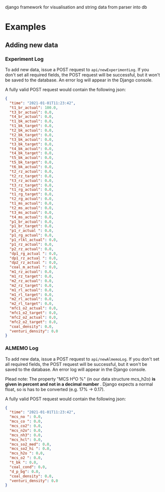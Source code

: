 django framework for visualisation and string data from parser into db

# Examples

## Adding new data

### Experiment Log

To add new data, issue a POST request to ``api/newExperimentLog``. If you don't set all required fields, the POST
request will be successful, but it won't be saved to the database. An error log will appear in the Django console.

A fully valid POST request would contain the following json:

```json
{
  "time": "2021-01-01T11:23:42",
  "t1_br_actual": 100.0,
  "t3_br_actual": 0.0,
  "t4_br_actual": 0.0,
  "t1_bk_actual": 0.0,
  "t1_bk_target": 0.0,
  "t2_bk_actual": 0.0,
  "t2_bk_target": 0.0,
  "t3_bk_actual": 0.0,
  "t3_bk_target": 0.0,
  "t4_bk_actual": 0.0,
  "t4_bk_target": 0.0,
  "t5_bk_actual": 0.0,
  "t5_bk_target": 0.0,
  "t6_bk_actual": 0.0,
  "t2_rz_actual": 0.0,
  "t2_rz_target": 0.0,
  "t3_rz_actual": 0.0,
  "t3_rz_target": 0.0,
  "t1_rg_actual": 0.0,
  "t1_rg_target": 0.0,
  "t2_rg_actual": 0.0,
  "t1_ms_actual": 0.0,
  "t2_ms_actual": 0.0,
  "t3_ms_actual": 0.0,
  "t4_ms_actual": 0.0,
  "p1_br_actual": 0.0,
  "p1_br_target": 0.0,
  "p1_r_actual ": 0.0,
  "p1_rg_actual": 0.0,
  "p1_rlkl_actual": 0.0,
  "p1_rz_actual": 0.0,
  "p2_rz_actual": 0.0,
  "dp1_rg_actual ": 0.0,
  "dp1_rz_actual ": 0.0,
  "dp2_rz_actual ": 0.0,
  "coal_m_actual ": 0.0,
  "m1_rz_actual": 0.0,
  "m1_rz_target": 0.0,
  "m2_rz_actual": 0.0,
  "m2_rz_target": 0.0,
  "m1_rl_actual": 0.0,
  "m1_rl_target": 0.0,
  "m2_rl_actual": 0.0,
  "m2_rl_target": 0.0,
  "mfc1_o2_actual": 0.0,
  "mfc1_o2_target": 0.0,
  "mfc2_o2_actual": 0.0,
  "mfc2_o2_target": 0.0,
  "coal_density": 0.0,
  "venturi_density": 0.0
}

```

### ALMEMO Log

To add new data, issue a POST request to ``api/newAlmemoLog``. If you don't set all required fields, the POST request
will be successful, but it won't be saved to the database. An error log will appear in the Django console.

Plead note: The property "MCS H²O %" (in our data structure mcs_h2o) **is given in percent and not in a decimal number**
. Django expects a normal float, so is has to be converted (e.g. 17% -> 0.17).

A fully valid POST request would contain the following json:

```json
{
  "time": "2021-01-01T11:23:42",
  "mcs_no ": 0.0,
  "mcs_co ": 0.0,
  "mcs_co2": 0.0,
  "mcs_n2o": 0.0,
  "mcs_nh3": 0.0,
  "mcs_hcl": 0.0,
  "mcs_so2_med": 0.0,
  "mcs_so2_hi ": 0.0,
  "mcs_h2o ": 0.0,
  "mcs_o2 ": 0.0,
  "t_bk ": 0.0,
  "coal_cond": 0.0,
  "d_p_bg": 0.0,
  "coal_density": 0.0,
  "venturi_density": 0.0
}

```
